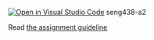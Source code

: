 [![Open in Visual Studio Code](https://classroom.github.com/assets/open-in-vscode-c66648af7eb3fe8bc4f294546bfd86ef473780cde1dea487d3c4ff354943c9ae.svg)](https://classroom.github.com/online_ide?assignment_repo_id=9969950&assignment_repo_type=AssignmentRepo)
seng438-a2

Read [the assignment guideline](seng438-a2.md) 
